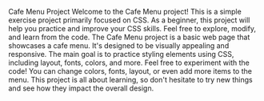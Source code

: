 
Cafe Menu Project
Welcome to the Cafe Menu project! This is a simple exercise project primarily focused on CSS. As a beginner, this project will help you practice and improve your CSS skills. Feel free to explore, modify, and learn from the code.
The Cafe Menu project is a basic web page that showcases a cafe menu. It's designed to be visually appealing and responsive. The main goal is to practice styling elements using CSS, including layout, fonts, colors, and more.
Feel free to experiment with the code! You can change colors, fonts, layout, or even add more items to the menu. This project is all about learning, so don't hesitate to try new things and see how they impact the overall design.
